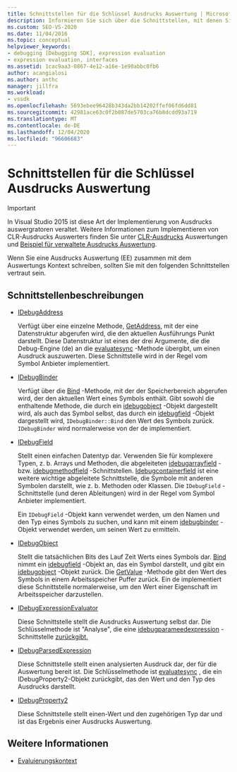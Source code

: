 ```yaml
---
title: Schnittstellen für die Schlüssel Ausdrucks Auswertung | Microsoft-Dokumentation
description: Informieren Sie sich über die Schnittstellen, mit denen Sie sich vertraut machen sollten, wenn Sie eine Ausdrucks Auswertung zusammen mit dem Auswertungs Kontext schreiben.
ms.custom: SEO-VS-2020
ms.date: 11/04/2016
ms.topic: conceptual
helpviewer_keywords:
- debugging [Debugging SDK], expression evaluation
- expression evaluation, interfaces
ms.assetid: 1cac9aa3-0867-4e12-a16e-1e90abbc0fb6
author: acangialosi
ms.author: anthc
manager: jillfra
ms.workload:
- vssdk
ms.openlocfilehash: 5693ebee96428b343da2bb14202ffef06fd6dd81
ms.sourcegitcommit: 42981ace63c0f2b087de5703ca76b8dcdd93a719
ms.translationtype: MT
ms.contentlocale: de-DE
ms.lasthandoff: 12/04/2020
ms.locfileid: "96606683"
---
```

# <a name="key-expression-evaluator-interfaces"></a>Schnittstellen für die Schlüssel Ausdrucks Auswertung
> [!IMPORTANT]
> In Visual Studio 2015 ist diese Art der Implementierung von Ausdrucks auswergratoren veraltet. Weitere Informationen zum Implementieren von CLR-Ausdrucks Auswerters finden Sie unter [CLR-Ausdrucks](https://github.com/Microsoft/ConcordExtensibilitySamples/wiki/CLR-Expression-Evaluators) Auswertungen und [Beispiel für verwaltete Ausdrucks Auswertung](https://github.com/Microsoft/ConcordExtensibilitySamples/wiki/Managed-Expression-Evaluator-Sample).

 Wenn Sie eine Ausdrucks Auswertung (EE) zusammen mit dem Auswertungs Kontext schreiben, sollten Sie mit den folgenden Schnittstellen vertraut sein.

## <a name="interface-descriptions"></a>Schnittstellenbeschreibungen

- [IDebugAddress](../../extensibility/debugger/reference/idebugaddress.md)

     Verfügt über eine einzelne Methode, [GetAddress](../../extensibility/debugger/reference/idebugaddress-getaddress.md), mit der eine Datenstruktur abgerufen wird, die den aktuellen Ausführungs Punkt darstellt. Diese Datenstruktur ist eines der drei Argumente, die die Debug-Engine (de) an die [evaluatesync](../../extensibility/debugger/reference/idebugparsedexpression-evaluatesync.md) -Methode übergibt, um einen Ausdruck auszuwerten. Diese Schnittstelle wird in der Regel vom Symbol Anbieter implementiert.

- [IDebugBinder](../../extensibility/debugger/reference/idebugbinder.md)

     Verfügt über die [Bind](../../extensibility/debugger/reference/idebugbinder-bind.md) -Methode, mit der der Speicherbereich abgerufen wird, der den aktuellen Wert eines Symbols enthält. Gibt sowohl die enthaltende Methode, die durch ein [idebugobject](../../extensibility/debugger/reference/idebugobject.md) -Objekt dargestellt wird, als auch das Symbol selbst, das durch ein [idebugfield](../../extensibility/debugger/reference/idebugfield.md) -Objekt dargestellt wird, `IDebugBinder::Bind` den Wert des Symbols zurück. `IDebugBinder` wird normalerweise von der de implementiert.

- [IDebugField](../../extensibility/debugger/reference/idebugfield.md)

     Stellt einen einfachen Datentyp dar. Verwenden Sie für komplexere Typen, z. b. Arrays und Methoden, die abgeleiteten [idebugarrayfield](../../extensibility/debugger/reference/idebugarrayfield.md) -bzw. [idebugmethodfield](../../extensibility/debugger/reference/idebugmethodfield.md) -Schnittstellen. [Idebugcontainerfield](../../extensibility/debugger/reference/idebugcontainerfield.md) ist eine weitere wichtige abgeleitete Schnittstelle, die Symbole mit anderen Symbolen darstellt, wie z. b. Methoden oder Klassen. Die `IDebugField` -Schnittstelle (und deren Ableitungen) wird in der Regel vom Symbol Anbieter implementiert.

     Ein `IDebugField` -Objekt kann verwendet werden, um den Namen und den Typ eines Symbols zu suchen, und kann mit einem [idebugbinder](../../extensibility/debugger/reference/idebugbinder.md) -Objekt verwendet werden, um seinen Wert zu ermitteln.

- [IDebugObject](../../extensibility/debugger/reference/idebugobject.md)

     Stellt die tatsächlichen Bits des Lauf Zeit Werts eines Symbols dar. [Bind](../../extensibility/debugger/reference/idebugbinder-bind.md) nimmt ein [idebugfield](../../extensibility/debugger/reference/idebugfield.md) -Objekt an, das ein Symbol darstellt, und gibt ein [idebugobject](../../extensibility/debugger/reference/idebugobject.md) -Objekt zurück. Die [GetValue](../../extensibility/debugger/reference/idebugobject-getvalue.md) -Methode gibt den Wert des Symbols in einem Arbeitsspeicher Puffer zurück. Ein de implementiert diese Schnittstelle normalerweise, um den Wert einer Eigenschaft im Arbeitsspeicher darzustellen.

- [IDebugExpressionEvaluator](../../extensibility/debugger/reference/idebugexpressionevaluator.md)

     Diese Schnittstelle stellt die Ausdrucks Auswertung selbst dar. Die Schlüsselmethode ist "Analyse", die eine [idebugparameedexpression](../../extensibility/debugger/reference/idebugparsedexpression.md) -Schnittstelle [zurückgibt.](../../extensibility/debugger/reference/idebugexpressionevaluator-parse.md)

- [IDebugParsedExpression](../../extensibility/debugger/reference/idebugparsedexpression.md)

     Diese Schnittstelle stellt einen analysierten Ausdruck dar, der für die Auswertung bereit ist. Die Schlüsselmethode ist [evaluatesync](../../extensibility/debugger/reference/idebugparsedexpression-evaluatesync.md) , die ein IDebugProperty2-Objekt zurückgibt, das den Wert und den Typ des Ausdrucks darstellt.

- [IDebugProperty2](../../extensibility/debugger/reference/idebugproperty2.md)

     Diese Schnittstelle stellt einen-Wert und den zugehörigen Typ dar und ist das Ergebnis einer Ausdrucks Auswertung.

## <a name="see-also"></a>Weitere Informationen
- [Evaluierungskontext](../../extensibility/debugger/evaluation-context.md)
